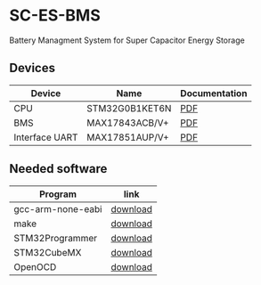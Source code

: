 # SC-ES-BMS
Battery Managment System for Super Capacitor Energy Storage
## Devices
| Device         | Name           | Documentation                   |
| -------------- | -------------- | ------------------------------- |
| CPU            | STM32G0B1KET6N | [PDF](./doc/STM.pdf)            |
| BMS            | MAX17843ACB/V+ | [PDF](./doc/BMS.pdf)            |
| Interface UART | MAX17851AUP/V+ | [PDF](./doc/UART-Interface.pdf) |

## Needed software
| Program           | link                                                                                            |
| ----------------- | ----------------------------------------------------------------------------------------------- |
| gcc-arm-none-eabi | [download](https://developer.arm.com/downloads/-/gnu-rm)                                        |
| make              | [download](https://stackoverflow.com/questions/32127524/how-to-install-and-use-make-in-windows) |
| STM32Programmer   | [download](https://www.st.com/en/development-tools/stm32cubeprog.html)                          |
| STM32CubeMX       | [download](https://www.st.com/en/development-tools/stm32cubemx.html)                            |
| OpenOCD           | [download](https://sourceforge.net/projects/openocd/files/openocd/0.12.0-rc1/)                  |